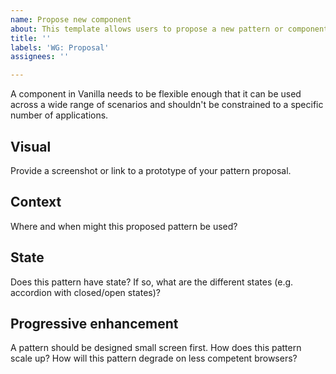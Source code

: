 ```yaml
---
name: Propose new component
about: This template allows users to propose a new pattern or component
title: ''
labels: 'WG: Proposal'
assignees: ''

---
```


A component in Vanilla needs to be flexible enough that it can be used across a wide range of scenarios and shouldn't be constrained to a specific number of applications.

## Visual

Provide a screenshot or link to a prototype of your pattern proposal.

## Context

Where and when might this proposed pattern be used?

## State

Does this pattern have state? If so, what are the different states (e.g. accordion with closed/open states)?

## Progressive enhancement

A pattern should be designed small screen first. How does this pattern scale up?
How will this pattern degrade on less competent browsers?
